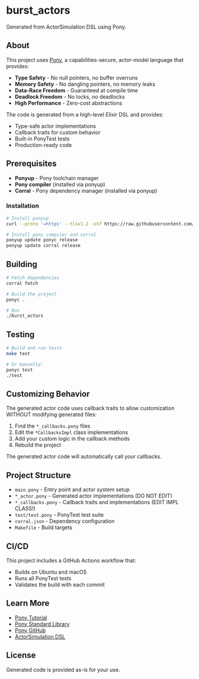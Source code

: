 # burst_actors

Generated from ActorSimulation DSL using Pony.

## About

This project uses [Pony](https://www.ponylang.io/), a capabilities-secure,
actor-model language that provides:

- **Type Safety** - No null pointers, no buffer overruns
- **Memory Safety** - No dangling pointers, no memory leaks
- **Data-Race Freedom** - Guaranteed at compile time
- **Deadlock Freedom** - No locks, no deadlocks
- **High Performance** - Zero-cost abstractions

The code is generated from a high-level Elixir DSL and provides:
- Type-safe actor implementations
- Callback traits for custom behavior
- Built-in PonyTest tests
- Production-ready code

## Prerequisites

- **Ponyup** - Pony toolchain manager
- **Pony compiler** (installed via ponyup)
- **Corral** - Pony dependency manager (installed via ponyup)

### Installation

```bash
# Install ponyup
curl --proto '=https' --tlsv1.2 -sSf https://raw.githubusercontent.com/ponylang/ponyup/latest-release/ponyup-init.sh | sh

# Install pony compiler and corral
ponyup update ponyc release
ponyup update corral release
```

## Building

```bash
# Fetch dependencies
corral fetch

# Build the project
ponyc .

# Run
./burst_actors
```

## Testing

```bash
# Build and run tests
make test

# Or manually:
ponyc test
./test
```

## Customizing Behavior

The generated actor code uses callback traits to allow customization WITHOUT
modifying generated files:

1. Find the `*_callbacks.pony` files
2. Edit the `*CallbacksImpl` class implementations
3. Add your custom logic in the callback methods
4. Rebuild the project

The generated actor code will automatically call your callbacks.

## Project Structure

- `main.pony` - Entry point and actor system setup
- `*_actor.pony` - Generated actor implementations (DO NOT EDIT)
- `*_callbacks.pony` - Callback traits and implementations (EDIT IMPL CLASS!)
- `test/test.pony` - PonyTest test suite
- `corral.json` - Dependency configuration
- `Makefile` - Build targets

## CI/CD

This project includes a GitHub Actions workflow that:
- Builds on Ubuntu and macOS
- Runs all PonyTest tests
- Validates the build with each commit

## Learn More

- [Pony Tutorial](https://tutorial.ponylang.io/)
- [Pony Standard Library](https://stdlib.ponylang.io/)
- [Pony GitHub](https://github.com/ponylang/ponyc)
- [ActorSimulation DSL](https://github.com/yourusername/gen_server_virtual_time)

## License

Generated code is provided as-is for your use.
